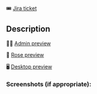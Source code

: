 :tickets: [Jira ticket]()

## Description

<!--
Replace PATH_TO_FEATURE with Vercel link
-->

:technologist: [Admin preview](PATH_TO_FEATURE)

:rose: [Rose preview](PATH_TO_FEATURE)

:desktop_computer: [Desktop preview](PATH_TO_FEATURE)

<!-- Add a brief description of changes here. Include any other necessary relevant links -->

### Screenshots (if appropriate):
